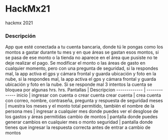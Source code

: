 # HackMx21
hackmx 2021
### Descripción 
App que esté conectada a tu cuenta bancaria, donde tú le pongas como los montos a gastar durante tu mes y en que áreas se gastan esos montos, si se pasa de ese monto o la tienda no aparece en el área que pusiste no te deje realizar el pago.
Se modificar el monto o las áreas de gasto en cualquier momento, pero con una pregunta de seguridad, si la respondes mal, la app activa el gps y cámara frontal y guarda ubicación y foto en la nube, si la respondes mal, la app activa el gps y cámara frontal y guarda ubicación y foto en la nube. Si se responde mal 3 intentos la cuenta se bloquea por algunas hrs.
 hrs.
Pantallas  | Descripcion
------------- | -------------
inicio  | ingresar con cuenta o crear cuenta
crear cuenta  | crea cuenta con correo, nombre, contraseña, pregunta y respuesta de seguridad
meses  | muestra los meses y el monto total permitido, también el nombre de la persona
mes  | ingresar a cualquier mes donde puedes ver el desglose de los gastos y áreas permitidas
cambio de montos  | pantalla donde puedes generar cambios en cualquier mes o monto
seguridad  | pantalla donde tienes que ingresar la respuesta correcta antes de entrar a cambio de montos
